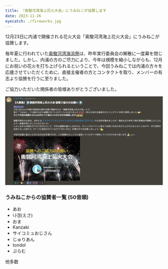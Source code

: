 ```yaml
---
title: 『奥駿河湾海上花火大会』にうみねこが協賛します
date: 2023-11-26
eyecatch: ./fireworks.jpg
---
```


12月23日に内浦で開催される花火大会「奥駿河湾海上花火大会」にうみねこが協賛します。

毎年夏に行われていた[奥駿河湾海浜祭](https://numazukanko.jp/event/40077)は、昨年実行委員会の解散に一度幕を閉じました。しかし、内浦の方のご尽力により、今年は規模を縮小しながらも、12月にお祝いの花火を打ち上げられるということで、今回うみねこでは内浦の方々を応援させていただくために、直接主催者の方とコンタクトを取り、メンバーの有志より協賛を行うに至りました。

ご協力いただいた関係者の皆様ありがとうございました。

![](screenshot.png)

### うみねこからの協賛者一覧 (50音順)

* あお
* 나갱(えさ)
* おま
* Kanzaki
* サイコミュおじさん
* じゅりあん
* tondol
* ぷらむ

他多数
